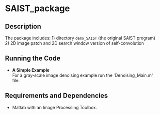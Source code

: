 # SAIST_package

Description
-----

The package includes: 1) directory `demo_SAIST` (the original SAIST program)
2) 2D image patch and 2D search window version of self-convolution

Running the Code
-----

- **A Simple Example**<br />
  For a gray-scale image denoising example run the 'Denoising_Main.m' file.

Requirements and Dependencies
-----

- Matlab with an Image Processing Toolbox.
